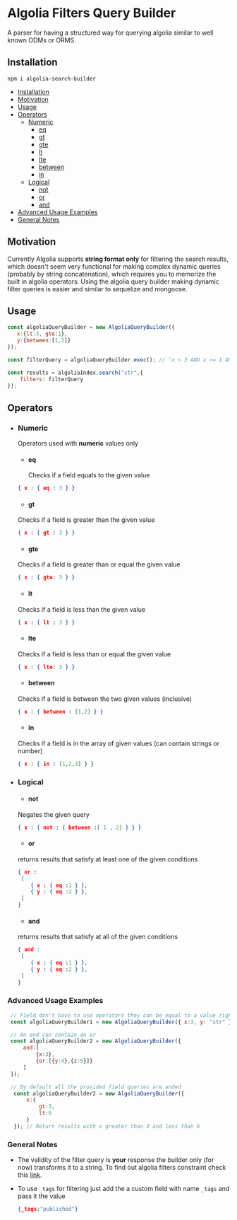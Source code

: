 # Algolia Filters Query Builder 

A parser for having a structured way for querying algolia similar to well known ODMs or ORMS.

## Installation
```
npm i algolia-search-builder
```
  - [Installation](#installation)
  - [Motivation](#motivation)
  - [Usage](#usage)
  - [Operators](#operators)
    - [Numeric](#numeric)
      * [eq](#eq)
      * [gt](#gt)
      * [gte](#gte)
      * [lt](#lt)
      * [lte](#lte)
      * [between](#between)
      * [in](#in)
    - [Logical](#logical)
      * [not](#not)
      * [or](#or)
      * [and](#and)
  - [Advanced Usage Examples](#advanced-usage-examples)
  - [General Notes](#general-notes)

## Motivation

Currently Algolia supports **string format only** for filtering the search results, which doesn't seem very functional for making complex dynamic queries (probably by string concatenation), which requires you to memorize the built in algolia operators. Using the algolia query builder making dynamic filter queries is easier and similar to sequelize and mongoose.

## Usage

```js
const algoliaQueryBuilder = new AlgoliaQueryBuilder({
   x:{lt:3, gte:1},
   y:{between:[1,2]} 
});

const filterQuery = algoliaQueryBuilder.exec(); // 'x < 3 AND x >= 1 AND y: 1 TO 2'

const results = algoliaIndex.search("str",{
    filters: filterQuery
});

```
## Operators
- ### Numeric 
  Operators used with **numeric** values only
   - #### eq 
    
     Checks if a field equals to the given value
    ```json
    { x : { eq : 3 } }
    ```
   - #### gt  
    Checks if a field is greater than the given value
    ```json
    { x : { gt : 3 } }
    ```
   - #### gte
    Checks if a field is greater than or equal the given value
    ```json
    { x : { gte: 3 } }
    ```
   - #### lt  
    Checks if a field is less than the given value
    ```json
    { x : { lt : 3 } }
    ```
   - #### lte
    Checks if a field is less than or equal the given value
    ```json
    { x : { lte: 3 } }
    ```
   - #### between
    Checks if a field is between the two given values (inclusive)
    ```json
    { x : { between : [1,2] } }
    ```
   - #### in 
    Checks if a field is in the array of given values (can contain strings or number)
    ```json
    { x : { in : [1,2,3] } }
    ```
- ### Logical 
   - #### not
    Negates the given query 
   ```json
   { x : { not : { between :[ 1 , 2] } } }
   ``` 
   - #### or
   returns results that satisfy at least one of the given conditions
   ```json
   { or :
    [
       { x : { eq :1 } }, 
       { y : { eq :2 } }, 
    ]
   }
   ```  
   - #### and
   returns results that satisfy at all of the given conditions
   ```json
   { and :
    [
       { x : { eq :1 } }, 
       { y : { eq :2 } }, 
    ]
   }
   ```
### Advanced Usage Examples

   ```js
    // Field don't have to use operators they can be equal to a value right away
    const algoliaQueryBuilder1 = new AlgoliaQueryBuilder({ x:3, y: "str" });

    // An and can contain an or 
    const algoliaQueryBuilder2 = new AlgoliaQueryBuilder({
        and:[
            {x:3},
            {or:[{y:4},{z:5}]}
        ]
    });

    // By default all the provided field queries are anded
     const algoliaQueryBuilder2 = new AlgoliaQueryBuilder({
         x:{
             gt:3,
             lt:6
         }
     }); // Return results with x greater than 3 and less than 6
   ```
     
### General Notes

- The validity of the filter query is **your** response the builder only (for now) transforms it to a string. To find out algolia filters constraint check this [link](http://algolia.com/doc/api-reference/api-parameters/filters).
  
- To use `_tags` for filtering just add the a custom field with name `_tags` and pass it the value
  ```json
  {_tags:"published"}
  ```